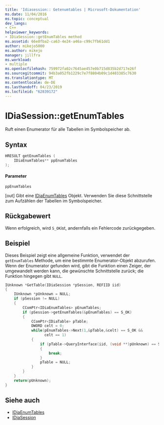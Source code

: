 ```yaml
---
title: 'Idiasession:: Getenumtables | Microsoft-Dokumentation'
ms.date: 11/04/2016
ms.topic: conceptual
dev_langs:
- C++
helpviewer_keywords:
- IDiaSession::getEnumTables method
ms.assetid: 66e0fba2-ca63-4e24-a46a-c99c7fb61dd1
author: mikejo5000
ms.author: mikejo
manager: jillfra
ms.workload:
- multiple
ms.openlocfilehash: 759972fa02c7645ae457e0b715d835b2d717e26f
ms.sourcegitcommit: 94b3a052fb1229c7e7f8804b09c1d403385c7630
ms.translationtype: MT
ms.contentlocale: de-DE
ms.lasthandoff: 04/23/2019
ms.locfileid: "62839172"
---
```

# <a name="idiasessiongetenumtables"></a>IDiaSession::getEnumTables
Ruft einen Enumerator für alle Tabellen im Symbolspeicher ab.

## <a name="syntax"></a>Syntax

```C++
HRESULT getEnumTables (
    IDiaEnumTables** ppEnumTables
);
```

#### <a name="parameters"></a>Parameter
`ppEnumTables`

[out] Gibt eine [IDiaEnumTables](../../debugger/debug-interface-access/idiaenumtables.md) Objekt. Verwenden Sie diese Schnittstelle zum Aufzählen der Tabellen im Symbolspeicher.

## <a name="return-value"></a>Rückgabewert
Wenn erfolgreich, wird `S_OK`ist, andernfalls ein Fehlercode zurückgegeben.

## <a name="example"></a>Beispiel
Dieses Beispiel zeigt eine allgemeine Funktion, verwendet der `getEnumTables` Methode, um eine bestimmte Enumerator-Objekt abzurufen. Wenn der Enumerator gefunden wird, gibt die Funktion einen Zeiger, der umgewandelt werden kann, die gewünschte Schnittstelle zurück; die Funktion hingegen gibt `NULL`.

```C++
IUnknown *GetTable(IDiaSession *pSession, REFIID iid)
{
    IUnknown *pUnknown = NULL;
    if (pSession != NULL)
    {
        CComPtr<IDiaEnumTables> pEnumTables;
        if (pSession->getEnumTables(&pEnumTables) == S_OK)
        {
            CComPtr<IDiaTable> pTable;
            DWORD celt = 0;
            while(pEnumTables->Next(1,&pTable,&celt) == S_OK &&
                  celt == 1)
            {
                if (pTable->QueryInterface(iid, (void **)pUnknown) == S_OK)
                {
                    break;
                }
                pTable = NULL;
            }
        }
    }
    return(pUnknown);
}
```

## <a name="see-also"></a>Siehe auch
- [IDiaEnumTables](../../debugger/debug-interface-access/idiaenumtables.md)
- [IDiaSession](../../debugger/debug-interface-access/idiasession.md)
